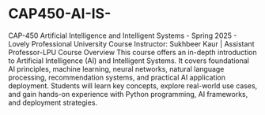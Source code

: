 # CAP450-AI-IS-
CAP-450 Artificial Intelligence and Intelligent Systems - Spring 2025 - Lovely Professional University
Course Instructor: Sukhbeer Kaur | Assistant Professor-LPU
Course Overview
This course offers an in-depth introduction to Artificial Intelligence (AI) and Intelligent Systems. It covers foundational AI principles, machine learning, neural networks, natural language processing, recommendation systems, and practical AI application deployment. Students will learn key concepts, explore real-world use cases, and gain hands-on experience with Python programming, AI frameworks, and deployment strategies.
